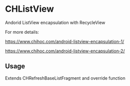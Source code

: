 # CHListView
Andorid ListView encapsulation with RecycleView

For more details: 

https://www.chihoc.com/android-listview-encapsulation-1/

https://www.chihoc.com/android-listview-encapsulation-2/

## Usage 

Extends CHRefreshBaseListFragment and override function
